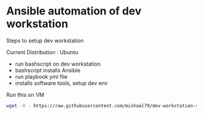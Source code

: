 # Ansible automation of dev workstation

Steps to setup dev workstation

Current Distribution : Ubuntu

- run bashscript on dev workstation
- bashscript installs Ansible
- run playbook yml file
- installs software tools, setup dev env

Run this on VM

```sh
wget -O - https://raw.githubusercontent.com/mishaal79/dev-workstation-setup/master/init.sh | bash
```

